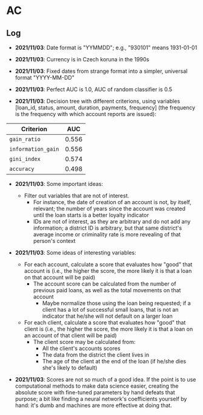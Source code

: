 # AC

## Log

- **2021/11/03**: Date format is "YYMMDD"; e.g., "930101" means 1931-01-01
- **2021/11/03**: Currency is in Czech koruna in the 1990s
- **2021/11/03**: Fixed dates from strange format into a simpler, universal format "YYYY-MM-DD"

- **2021/11/03**: Perfect AUC is 1.0, AUC of random classifier is 0.5
- **2021/11/03**: Decision tree with different criterions, using variables [loan_id, status, amount, duration, payments, frequency] (the frequency is the frequency with which account reports are issued):

| Criterion          | AUC   |
|--------------------|-------|
| `gain_ratio`       | 0.556 |
| `information_gain` | 0.556 |
| `gini_index`       | 0.574 |
| `accuracy`         | 0.498 |

- **2021/11/03**: Some important ideas:
    - Filter out variables that are not of interest.
        - For instance, the date of creation of an account is not, by itself, relevant; the number of years since the account was created until the loan starts is a better loyalty indicator
        - IDs are not of interest, as they are arbitrary and do not add any information; a district ID is arbitrary, but that same district's average income or criminality rate is more revealing of that person's context

- **2021/11/03**: Some ideas of interesting variables:
    - For each account, calculate a score that evaluates how "good" that account is (i.e., the higher the score, the more likely it is that a loan on that account will be paid)
        - The account score can be calculated from the number of previous paid loans, as well as the total movements on that account
            - Maybe normalize those using the loan being requested; if a client has a lot of successful small loans, that is not an indicator that he/she will not default on a larger loan
    - For each client, calculate a score that evaluates how "good" that client is (i.e., the higher the score, the more likely it is that a loan on an account of that client will be paid)
        - The client score may be calculated from:
            - All the client's accounts scores
            - The data from the district the client lives in
            - The age of the client at the end of the loan (if he/she dies she's likely to default)

- **2021/11/03**: Scores are not so much of a good idea. If the point is to use computational methods to make data science easier, creating the absolute score with fine-tuned parameters by hand defeats that purpose; a bit like finding a neural network's coefficients yourself by hand: it's dumb and machines are more effective at doing that.
